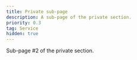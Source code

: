 ```yaml
---
title: Private sub-page
description: A sub-page of the private section.
priority: 0.3
tag: Service
hidden: true
---
```


Sub-page #2 of the private section.
